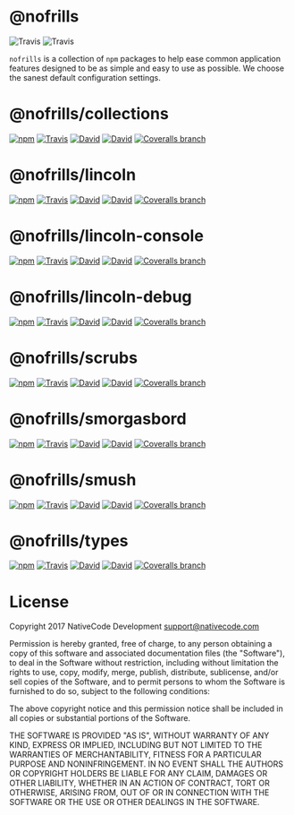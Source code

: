 # @nofrills

![Travis](https://img.shields.io/travis/nativecode-dev/nofrills/master.svg?style=flat-square&label=master)
![Travis](https://img.shields.io/travis/nativecode-dev/nofrills/develop.svg?style=flat-square&label=develop)

`nofrills` is a collection of `npm` packages to help ease common application features designed to be as simple and easy to use as possible. We choose the sanest default configuration settings.

# @nofrills/collections

[![npm](https://img.shields.io/npm/v/@nofrills/collections.svg?style=flat-square)](https://www.npmjs.com/package/@nofrills/collections)
[![Travis](https://img.shields.io/travis/nativecode-dev/nofrills-collections.svg?style=flat-square&label=travis)](https://travis-ci.org/nativecode-dev/nofrills-collections)
[![David](https://img.shields.io/david/nativecode-dev/nofrills-collections.svg?style=flat-square&label=deps)](https://www.npmjs.com/package/@nofrills/collections)
[![David](https://img.shields.io/david/dev/nativecode-dev/nofrills-collections.svg?style=flat-square&label=devdeps)](https://www.npmjs.com/package/@nofrills/collections)
[![Coveralls branch](https://img.shields.io/coveralls/nativecode-dev/nofrills-collections/master.svg?style=flat-square)](https://coveralls.io/r/nativecode-dev/nofrills-collections?branch=master)

# @nofrills/lincoln

[![npm](https://img.shields.io/npm/v/@nofrills/lincoln.svg?style=flat-square)](https://www.npmjs.com/package/@nofrills/lincoln)
[![Travis](https://img.shields.io/travis/nativecode-dev/nofrills-lincoln.svg?style=flat-square&label=travis)](https://travis-ci.org/nativecode-dev/nofrills-lincoln)
[![David](https://img.shields.io/david/nativecode-dev/nofrills-lincoln.svg?style=flat-square&label=deps)](https://www.npmjs.com/package/@nofrills/lincoln)
[![David](https://img.shields.io/david/dev/nativecode-dev/nofrills-lincoln.svg?style=flat-square&label=devdeps)](https://www.npmjs.com/package/@nofrills/lincoln)
[![Coveralls branch](https://img.shields.io/coveralls/nativecode-dev/nofrills-lincoln/master.svg?style=flat-square)](https://coveralls.io/r/nativecode-dev/nofrills-lincoln?branch=master)

# @nofrills/lincoln-console

[![npm](https://img.shields.io/npm/v/@nofrills/lincoln-console.svg?style=flat-square)](https://www.npmjs.com/package/@nofrills/lincoln-console)
[![Travis](https://img.shields.io/travis/nativecode-dev/nofrills-lincoln-console.svg?style=flat-square&label=travis)](https://travis-ci.org/nativecode-dev/nofrills-lincoln-console)
[![David](https://img.shields.io/david/nativecode-dev/nofrills-lincoln-console.svg?style=flat-square&label=deps)](https://www.npmjs.com/package/@nofrills/lincoln-console)
[![David](https://img.shields.io/david/dev/nativecode-dev/nofrills-lincoln-console.svg?style=flat-square&label=devdeps)](https://www.npmjs.com/package/@nofrills/lincoln-console)
[![Coveralls branch](https://img.shields.io/coveralls/nativecode-dev/nofrills-lincoln-console/master.svg?style=flat-square)](https://coveralls.io/r/nativecode-dev/nofrills-lincoln-console?branch=master)

# @nofrills/lincoln-debug

[![npm](https://img.shields.io/npm/v/@nofrills/lincoln-debug.svg?style=flat-square)](https://www.npmjs.com/package/@nofrills/lincoln-debug)
[![Travis](https://img.shields.io/travis/nativecode-dev/nofrills-lincoln-debug.svg?style=flat-square&label=travis)](https://travis-ci.org/nativecode-dev/nofrills-lincoln-debug)
[![David](https://img.shields.io/david/nativecode-dev/nofrills-lincoln-debug.svg?style=flat-square&label=deps)](https://www.npmjs.com/package/@nofrills/lincoln-debug)
[![David](https://img.shields.io/david/dev/nativecode-dev/nofrills-lincoln-debug.svg?style=flat-square&label=devdeps)](https://www.npmjs.com/package/@nofrills/lincoln-debug)
[![Coveralls branch](https://img.shields.io/coveralls/nativecode-dev/nofrills-lincoln-debug/master.svg?style=flat-square)](https://coveralls.io/r/nativecode-dev/nofrills-lincoln-debug?branch=master)

# @nofrills/scrubs

[![npm](https://img.shields.io/npm/v/@nofrills/scrubs.svg?style=flat-square)](https://www.npmjs.com/package/@nofrills/scrubs)
[![Travis](https://img.shields.io/travis/nativecode-dev/nofrills-scrubs.svg?style=flat-square&label=travis)](https://travis-ci.org/nativecode-dev/nofrills-scrubs)
[![David](https://img.shields.io/david/nativecode-dev/nofrills-scrubs.svg?style=flat-square&label=deps)](https://www.npmjs.com/package/@nofrills/scrubs)
[![David](https://img.shields.io/david/dev/nativecode-dev/nofrills-scrubs.svg?style=flat-square&label=devdeps)](https://www.npmjs.com/package/@nofrills/scrubs)
[![Coveralls branch](https://img.shields.io/coveralls/nativecode-dev/nofrills-scrubs/master.svg?style=flat-square)](https://coveralls.io/github/nativecode-dev/nofrills-scrubs?branch=master)

# @nofrills/smorgasbord

[![npm](https://img.shields.io/npm/v/@nofrills/smorgasbord.svg?style=flat-square)](https://www.npmjs.com/package/@nofrills/smorgasbord)
[![Travis](https://img.shields.io/travis/nativecode-dev/nofrills-smorgasbord.svg?style=flat-square&label=travis)](https://travis-ci.org/nativecode-dev/nofrills-smorgasbord)
[![David](https://img.shields.io/david/nativecode-dev/nofrills-smorgasbord.svg?style=flat-square&label=deps)](https://www.npmjs.com/package/@nofrills/smorgasbord)
[![David](https://img.shields.io/david/dev/nativecode-dev/nofrills-smorgasbord.svg?style=flat-square&label=devdeps)](https://www.npmjs.com/package/@nofrills/smorgasbord)
[![Coveralls branch](https://img.shields.io/coveralls/nativecode-dev/nofrills-smorgasbord/master.svg?style=flat-square)](https://coveralls.io/r/nativecode-dev/nofrills-smorgasbord?branch=master)

# @nofrills/smush

[![npm](https://img.shields.io/npm/v/@nofrills/smush.svg?style=flat-square)](https://www.npmjs.com/package/@nofrills/smush)
[![Travis](https://img.shields.io/travis/nativecode-dev/nofrills-smush.svg?style=flat-square&label=travis)](https://travis-ci.org/nativecode-dev/nofrills-smush)
[![David](https://img.shields.io/david/nativecode-dev/nofrills-smush.svg?style=flat-square&label=deps)](https://www.npmjs.com/package/@nofrills/smush)
[![David](https://img.shields.io/david/dev/nativecode-dev/nofrills-smush.svg?style=flat-square&label=devdeps)](https://www.npmjs.com/package/@nofrills/smush)
[![Coveralls branch](https://img.shields.io/coveralls/nativecode-dev/nofrills-smush/master.svg?style=flat-square)](https://coveralls.io/r/nativecode-dev/nofrills-smush?branch=master)

# @nofrills/types

[![npm](https://img.shields.io/npm/v/@nofrills/types.svg?style=flat-square)](https://www.npmjs.com/package/@nofrills/types)
[![Travis](https://img.shields.io/travis/nativecode-dev/nofrills-types.svg?style=flat-square&label=travis)](https://travis-ci.org/nativecode-dev/nofrills-types)
[![David](https://img.shields.io/david/nativecode-dev/nofrills-types.svg?style=flat-square&label=deps)](https://www.npmjs.com/package/@nofrills/types)
[![David](https://img.shields.io/david/dev/nativecode-dev/nofrills-types.svg?style=flat-square&label=devdeps)](https://www.npmjs.com/package/@nofrills/types)
[![Coveralls branch](https://img.shields.io/coveralls/nativecode-dev/nofrills-types/master.svg?style=flat-square)](https://coveralls.io/r/nativecode-dev/nofrills-types?branch=master)

# License
Copyright 2017 NativeCode Development <support@nativecode.com>

Permission is hereby granted, free of charge, to any person obtaining a copy of this software and associated
documentation files (the "Software"), to deal in the Software without restriction, including without
limitation the rights to use, copy, modify, merge, publish, distribute, sublicense, and/or sell copies of the
Software, and to permit persons to whom the Software is furnished to do so, subject to the following
conditions:

The above copyright notice and this permission notice shall be included in all copies or substantial portions
of the Software.

THE SOFTWARE IS PROVIDED "AS IS", WITHOUT WARRANTY OF ANY KIND, EXPRESS OR IMPLIED, INCLUDING BUT NOT LIMITED
TO THE WARRANTIES OF MERCHANTABILITY, FITNESS FOR A PARTICULAR PURPOSE AND NONINFRINGEMENT. IN NO EVENT SHALL
THE AUTHORS OR COPYRIGHT HOLDERS BE LIABLE FOR ANY CLAIM, DAMAGES OR OTHER LIABILITY, WHETHER IN AN ACTION OF
CONTRACT, TORT OR OTHERWISE, ARISING FROM, OUT OF OR IN CONNECTION WITH THE SOFTWARE OR THE USE OR OTHER
DEALINGS IN THE SOFTWARE.
